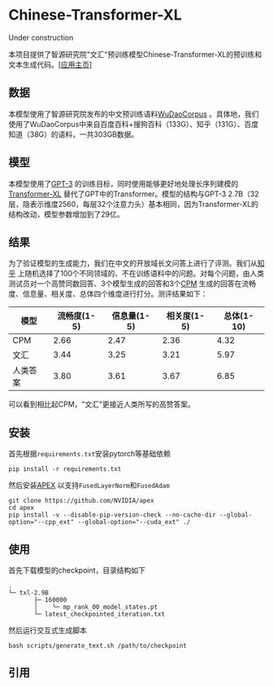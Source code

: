# Chinese-Transformer-XL
Under construction 

本项目提供了智源研究院"文汇"预训练模型Chinese-Transformer-XL的预训练和文本生成代码。[[应用主页]](https://gpt-3.aminer.cn/)

## 数据
本模型使用了智源研究院发布的中文预训练语料[WuDaoCorpus](https://data.baai.ac.cn/data-set-details/0c8dc71dd06ae75a10ca422fb49b0751) 。具体地，我们使用了WuDaoCorpus中来自百度百科+搜狗百科（133G）、知乎（131G）、百度知道（38G）的语料，一共303GB数据。

## 模型
本模型使用了[GPT-3](https://arxiv.org/abs/2005.14165) 的训练目标，同时使用能够更好地处理长序列建模的[Transformer-XL](https://arxiv.org/abs/1901.02860) 替代了GPT中的Transformer。模型的结构与GPT-3 2.7B（32层，隐表示维度2560，每层32个注意力头）基本相同，因为Transformer-XL的结构改动，模型参数增加到了29亿。

## 结果
为了验证模型的生成能力，我们在中文的开放域长文问答上进行了评测。我们从[知乎](https://www.zhihu.com) 上随机选择了100个不同领域的、不在训练语料中的问题。对每个问题，由人类测试员对一个高赞同数回答、3个模型生成的回答和3个[CPM](https://github.com/TsinghuaAI/CPM-Generate) 生成的回答在流畅度、信息量、相关度、总体四个维度进行打分。测评结果如下：

|模型|流畅度(1-5)|信息量(1-5)|相关度(1-5)|总体(1-10)|
|---|---|---|---|---|
|CPM|2.66|2.47|2.36|4.32|
|文汇|3.44|3.25|3.21|5.97|
|人类答案|3.80|3.61|3.67|6.85|

可以看到相比起CPM，"文汇"更接近人类所写的高赞答案。
## 安装
首先根据`requirements.txt`安装pytorch等基础依赖
```shell
pip install -r requirements.txt
```
然后安装[APEX](https://github.com/NVIDIA/apex#quick-start) 以支持`FusedLayerNorm`和`FusedAdam`
```shell
git clone https://github.com/NVIDIA/apex
cd apex
pip install -v --disable-pip-version-check --no-cache-dir --global-option="--cpp_ext" --global-option="--cuda_ext" ./
```

## 使用
首先下载模型的checkpoint，目录结构如下
```
.
└─ txl-2.9B
       ├─ 160000
       │    └─ mp_rank_00_model_states.pt
       └─ latest_checkpointed_iteration.txt
```
然后运行交互式生成脚本
```shell
bash scripts/generate_text.sh /path/to/checkpoint
```
## 引用